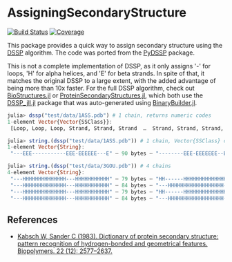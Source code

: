 # AssigningSecondaryStructure

[![Build Status](https://github.com/MurrellGroup/AssigningSecondaryStructure.jl/actions/workflows/CI.yml/badge.svg?branch=main)](https://github.com/MurrellGroup/AssigningSecondaryStructure.jl/actions/workflows/CI.yml?query=branch%3Amain)
[![Coverage](https://codecov.io/gh/MurrellGroup/AssigningSecondaryStructure.jl/branch/main/graph/badge.svg)](https://codecov.io/gh/MurrellGroup/AssigningSecondaryStructure.jl)

This package provides a quick way to assign secondary structure using the [DSSP](https://swift.cmbi.umcn.nl/gv/dssp/) algorithm. The code was ported from the [PyDSSP](https://github.com/ShintaroMinami/PyDSSP) package.

This is not a complete implementation of DSSP, as it only assigns '-' for loops, 'H' for alpha helices, and 'E' for beta strands. In spite of that, it matches the original DSSP to a large extent, with the added advantage of being more than 10x faster. For the full DSSP algorithm, check out [BioStructures.jl](https://github.com/BioJulia/BioStructures.jl) or [ProteinSecondaryStructures.jl](https://github.com/m3g/ProteinSecondaryStructures.jl), which both use the [DSSP_jll.jl](https://docs.juliahub.com/General/DSSP_jll/stable/) package that was auto-generated using [BinaryBuilder.jl](https://github.com/JuliaPackaging/BinaryBuilder.jl). 

```julia
julia> dssp("test/data/1ASS.pdb") # 1 chain, returns numeric codes
1-element Vector{Vector{SSClass}}:
 [Loop, Loop, Loop, Strand, Strand, Strand  …  Strand, Strand, Strand, Loop, Loop, Loop]

julia> string.(dssp("test/data/1ASS.pdb")) # 1 chain, Vector{SSClass} converted to string
1-element Vector{String}:
 "---EEE-----------EEE-EEEEEE---E" ⋯ 90 bytes ⋯ "--------EEE-EEEEEEE--EEEEEEE---"

julia> string.(dssp("test/data/3GOU.pdb")) # 4 chains
4-element Vector{String}:
 "---HHHHHHHHHHHHHH---HHHHHHHHHHH" ⋯ 79 bytes ⋯ "HH------HHHHHHHHHHHHHHHHHH-----"
 "---HHHHHHHHHHHHHH---HHHHHHHHHHH" ⋯ 84 bytes ⋯ "---HHHHHHHHHHHHHHHHHH---------H"
 "---HHHHHHHHHHHHHH---HHHHHHHHHHH" ⋯ 79 bytes ⋯ "HH------HHHHHHHHHHHHHHHHHH-----"
 "---HHHHHHHHHHHHHH---HHHHHHHHHHH" ⋯ 84 bytes ⋯ "---HHHHHHHHHHHHHHHHHH---------H"
```

## References
- [Kabsch W, Sander C (1983). Dictionary of protein secondary structure: pattern recognition of hydrogen-bonded and geometrical features. Biopolymers. 22 (12): 2577–2637.](https://doi.org/10.1002/bip.360221211)
